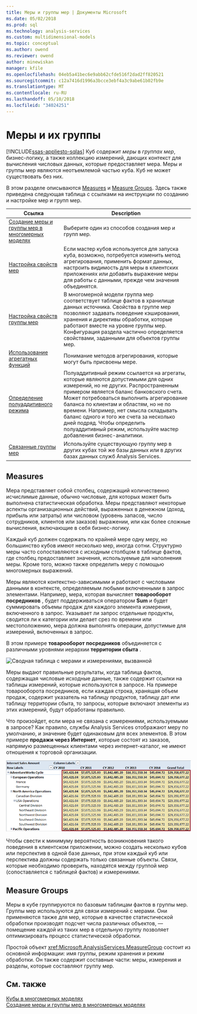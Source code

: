 ```yaml
---
title: Меры и группы мер | Документы Microsoft
ms.date: 05/02/2018
ms.prod: sql
ms.technology: analysis-services
ms.custom: multidimensional-models
ms.topic: conceptual
ms.author: owend
ms.reviewer: owend
author: minewiskan
manager: kfile
ms.openlocfilehash: 04eb5a41bec6e9abb62cfde516f2dad2ff820521
ms.sourcegitcommit: c12a7416d1996a3bcce3ebf4a3c9abe61b02fb9e
ms.translationtype: MT
ms.contentlocale: ru-RU
ms.lasthandoff: 05/10/2018
ms.locfileid: "34024251"
---
```

# <a name="measures-and-measure-groups"></a>Меры и их группы
[!INCLUDE[ssas-appliesto-sqlas](../../includes/ssas-appliesto-sqlas.md)]
  Куб содержит *меры* в *группах мер*, бизнес-логику, а также коллекцию измерений, дающих контекст для вычисления числовых данных, которые предоставляет мера. Меры и группы мер являются неотъемлемой частью куба. Куб не может существовать без них.  
  
 В этом разделе описываются [Measures](#bkmk_measure) и [Measure Groups](#bkmk_mg). Здесь также приведена следующая таблица с ссылками на инструкции по созданию и настройке мер и групп мер.  
  
|**Ссылка**|**Description**|  
|--------------|---------------------|  
|[Создание меры и группы мер в многомерных моделях](../../analysis-services/multidimensional-models/create-measures-and-measure-groups-in-multidimensional-models.md)|Выберите один из способов создания мер и групп мер.|  
|[Настройка свойств мер](../../analysis-services/multidimensional-models/configure-measure-properties.md)|Если мастер кубов используется для запуска куба, возможно, потребуется изменить метод агрегирования, применить формат данных, настроить видимость для меры в клиентских приложениях или добавить выражение меры для работы с данными, прежде чем значения объединятся.|  
|[Настройка свойств группы мер](../../analysis-services/multidimensional-models/configure-measure-group-properties.md)|В многомерной модели группа мер соответствует таблице фактов в хранилище данных источника. Свойства в группе мер позволяют задавать поведение кэширования, хранения и директивы обработки, которые работают вместе на уровне группы мер. Конфигурация раздела частично определяется свойствами, заданными для объектов группы мер.|  
|[Использование агрегатных функций](../../analysis-services/multidimensional-models/use-aggregate-functions.md)|Понимание методов агрегирования, которые могут быть присвоены мере.|  
|[Определение полуаддитивного режима](../../analysis-services/multidimensional-models/define-semiadditive-behavior.md)|Полуаддитивный режим ссылается на агрегаты, которые являются допустимыми для одних измерений, но не других. Распространенным примером является баланс банковского счета. Может потребоваться выполнить агрегирование баланса по клиентам и областям, но не по времени. Например, нет смысла складывать баланс одного и того же счета за несколько дней подряд. Чтобы определить полуаддитивный режим, используйте мастер добавления бизнес-аналитики.|  
|[Связанные группы мер](../../analysis-services/multidimensional-models/linked-measure-groups.md)|Используйте существующую группу мер в других кубах той же базы данных или в других базах данных служб Analysis Services.|  
  
##  <a name="bkmk_measure"></a> Measures  
 Мера представляет собой столбец, содержащий количественно исчислимые данные, обычно числовые, для которых может быть выполнена статистическая обработка. Меры представляют некоторые аспекты организационных действий, выраженных в денежном (доход, прибыль или затраты) или числовом (уровень запасов, число сотрудников, клиентов или заказов) выражении, или как более сложные вычисления, включающие в себя бизнес-логику.  
  
 Каждый куб должен содержать по крайней мере одну меру, но большинство кубов имеют несколько мер, иногда сотни. Структурно меры часто сопоставляются с исходным столбцом в таблице фактов, где столбец предоставляет значения, используемые для наполнения меры. Кроме того, можно также определить меру с помощью многомерных выражений.  
  
 Меры являются контекстно-зависимыми и работают с числовыми данными в контексте, определяемым любыми включенными в запрос элементами. Например, мера, которая вычисляет **товарооборот посредников** , будет поддерживаться оператором **Sum** и будет суммировать объемы продаж для каждого элемента измерения, включенного в запрос. Указывает ли запрос отдельные продукты, сводится ли к категории или делает срез по времени или местоположению, мера должна выполнять операции, допустимые для измерений, включенных в запрос.  
  
 В этом примере **товарооборот посредников** объединяется с различными уровнями иерархии **территории сбыта** .  
  
 ![Сводная таблица с мерами и измерениями, вызванной](../../analysis-services/multidimensional-models/media/ssas-keyconcepts-pivot1-measures-dimensions.png "сводной таблицы с мерами и измерениями, вызванной")  
  
 Меры выдают правильные результаты, когда таблица фактов, содержащая числовые исходные данные, также содержит ссылки на таблицы измерений, которые используются в запросе. На примере товарооборота посредников, если каждая строка, хранящая объем продаж, содержит указатель на таблицу продуктов, таблицу дат или таблицу территории сбыта, то запросы, которые включают элементы из этих измерений, будут обработаны правильно.  
  
 Что произойдет, если мера не связана с измерениями, используемыми в запросе? Как правило, службы Analysis Services отображают меру по умолчанию, и значение будет одинаковым для всех элементов. В этом примере **продажи через Интернет**, которые состоят из заказов, напрямую размещенных клиентами через интернет-каталог, не имеют отношения к торговой организации.  
  
 ![Сводная таблица, показывающая повторяющиеся значения мер](../../analysis-services/multidimensional-models/media/ssas-unrelatedmeasure.PNG "Сводная таблица, показывающая повторяющиеся значения мер")  
  
 Чтобы свести к минимуму вероятность возникновения такого поведения в клиентском приложении, можно создать несколько кубов или перспектив в одной базе данных, при этом каждый куб или перспектива должны содержать только связанные объекты. Связи, которые необходимо проверить, находятся между группой мер (сопоставляется с таблицей фактов) и измерениями.  
  
##  <a name="bkmk_mg"></a> Measure Groups  
 Меры в кубе группируются по базовым таблицам фактов в группы мер. Группы мер используются для связи измерений с мерами. Они применяются также для мер, которые в качестве статистической обработки производят подсчет числа различных объектов, — помещение каждой из таких мер в отдельную группу позволяет оптимизировать процесс статистической обработки.  
  
 Простой объект <xref:Microsoft.AnalysisServices.MeasureGroup> состоит из основной информации: имя группы, режим хранения и режим обработки. Он также содержит составные части: меры, измерения и разделы, которые составляют группу мер.  
  
## <a name="see-also"></a>См. также  
 [Кубы в многомерных моделях](../../analysis-services/multidimensional-models/cubes-in-multidimensional-models.md)   
 [Создание меры и группы мер в многомерных моделях](../../analysis-services/multidimensional-models/create-measures-and-measure-groups-in-multidimensional-models.md)  
  
  
